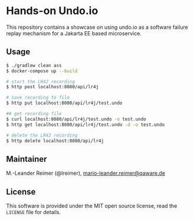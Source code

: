 # Hands-on Undo.io

This repository contains a showcase on using undo.io as a software failure replay mechanism for a Jakarta EE based microservice.

## Usage

```bash
$ ./gradlew clean ass
$ docker-compose up --build

# start the LR4J recording
$ http post localhost:8080/api/lr4j

# save recording to file
$ http put localhost:8080/api/lr4j/test.undo

## get recording file
$ curl localhost:8080/api/lr4j/test.undo -o test.undo
$ http get localhost:8080/api/lr4j/test.undo -d -o test.undo 

# delete the LR4J recording
$ http delete localhost:8080/api/lr4j 
```

## Maintainer

M.-Leander Reimer (@lreimer), <mario-leander.reimer@qaware.de>

## License

This software is provided under the MIT open source license, read the `LICENSE` file for details.